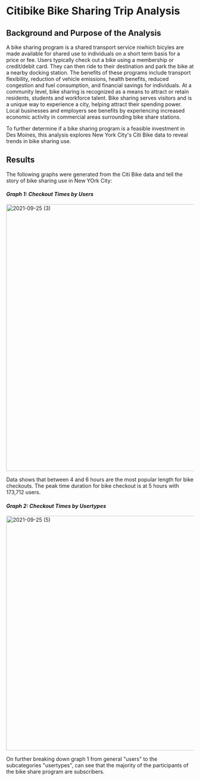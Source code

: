 # Citibike Bike Sharing Trip Analysis

## Background and Purpose of the Analysis

A bike sharing program is a shared transport service niwhich bicyles are made available for shared use to individuals on a short term basis for a price or fee.  Users typically check out a bike using a membership or credit/debit card.  They can then ride to their destination and park the bike at a nearby docking station. The benefits of these programs include transport flexibility, reduction of vehicle emissions, health benefits, reduced congestion and fuel consumption, and financial savings for individuals.  At a community level, bike sharing is recognized as a means to attract or retain residents, students and workforce talent. Bike sharing serves visitors and is a unique way to experience a city, helping attract their spending power.   Local businesses and employers see benefits by experiencing increased economic activity in commercial areas surrounding bike share stations. 

To further determine if a bike sharing program is a feasible investment in Des Moines, this analysis explores New York City's Citi Bike data to reveal trends in bike sharing use.

## Results

The following graphs were generated from the Citi Bike data and tell the story of bike sharing use in New YOrk City:

#### _Graph 1:  Checkout Times by Users_

<img width="716" alt="2021-09-25 (3)" src="https://user-images.githubusercontent.com/84471904/134785675-ba0d4e30-9aaa-4b72-92fd-f316f78e3d78.png">


Data shows that between 4 and 6 hours are the most popular length for bike checkouts.  The peak time duration for bike checkout is at 5 hours with 173,712 users.  

#### _Graph 2:  Checkout Times by Usertypes_

<img width="630" alt="2021-09-25 (5)" src="https://user-images.githubusercontent.com/84471904/134785714-d45a1b2b-2971-44b1-b46d-1c4070d610ea.png">

On further breaking down graph 1 from general "users" to the subcategories "usertypes", can see that the majority of the participants of the bike share program are subscribers.
